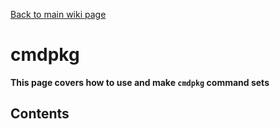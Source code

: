 [Back to main wiki page](wiki.md)

# cmdpkg

__This page covers how to use and make `cmdpkg` command sets__

## Contents